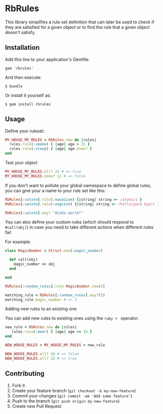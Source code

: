 # RbRules

This library simplifies a rule set definition that can later be used to check if they
are satisfied for a given object or to find the rule that a given object doesn't satisfy.

## Installation

Add this line to your application's Gemfile:

    gem 'rbrules'

And then execute:

    $ bundle

Or install it yourself as:

    $ gem install rbrules

## Usage

Define your ruleset:

```ruby
MY_HOUSE_MY_RULES = RbRules.new do |rules|
  rules.rule(:smoke) { |age| age > 21 }
  rules.rule(:sleep) { |age| age.even? }
end
```

Test your object

```ruby
MY_HOUSE_MY_RULES.all? 22 # => true
MY_HOUSE_MY_RULES.none? 12 # => false
```

If you don't want to pollute your global namespace to define global rules, you can give
your a name to your rule set like this:

```ruby
RbRules[:salute].rule(:hawaiian) {|string| string =~ /aloha/i }
RbRules[:salute].rule(:english) {|string| string =~ /hello|good bye/i }

RbRules[:salute].any? "Aloha world!"
```

You can also define your custom rules (which should respond to `#call(obj)`) in case
you need to take different actions when different rules fail

For example:

```ruby
class MagicNumber < Struct.new(:magic_number)

  def call(obj)
    magic_number == obj
  end

end

RbRules[:random_rules].rule MagicNumber.new(3)

matching_rule = RbRules[:random_rules].any?(3)
matching_rule.magic_number # => 3
```

Adding new rules to an existing one

You can add new rules to existing ones using the ```ruby + ``` operator.

```ruby
new_rule = RbRules.new do |rules|
   rules.rule(:beer) { |age| age >= 18 }
end

NEW_HOUSE_RULES = MY_HOUSE_MY_RULES + new_rule

NEW_HOUSE_RULES.all? 19 # => false
NEW_HOUSE_RULES.all? 22 # => true
```


## Contributing

1. Fork it
2. Create your feature branch (`git checkout -b my-new-feature`)
3. Commit your changes (`git commit -am 'Add some feature'`)
4. Push to the branch (`git push origin my-new-feature`)
5. Create new Pull Request
